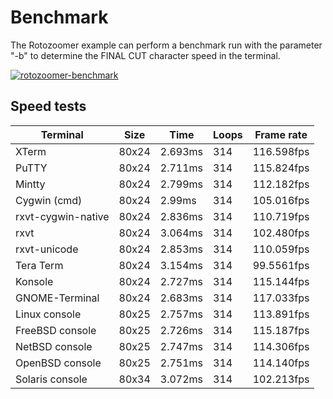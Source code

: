 Benchmark
=========

The Rotozoomer example can perform a benchmark run with the parameter "-b" to determine the FINAL CUT character speed in the terminal.


[![rotozoomer-benchmark](https://asciinema.org/a/smuTNcVd7uJ9InchzXmGhDtIX.svg)](https://asciinema.org/a/smuTNcVd7uJ9InchzXmGhDtIX)


Speed tests
-----------

| Terminal           | Size  | Time    | Loops | Frame rate |
|--------------------|-------|---------|-------|------------|
| XTerm              | 80x24 | 2.693ms | 314   | 116.598fps |
| PuTTY              | 80x24 | 2.711ms | 314   | 115.824fps |
| Mintty             | 80x24 | 2.799ms | 314   | 112.182fps |
| Cygwin (cmd)       | 80x24 | 2.99ms  | 314   | 105.016fps |
| rxvt-cygwin-native | 80x24 | 2.836ms | 314   | 110.719fps |
| rxvt               | 80x24 | 3.064ms | 314   | 102.480fps |
| rxvt-unicode       | 80x24 | 2.853ms | 314   | 110.059fps |
| Tera Term          | 80x24 | 3.154ms | 314   | 99.5561fps |
| Konsole            | 80x24 | 2.727ms | 314   | 115.144fps |
| GNOME-Terminal     | 80x24 | 2.683ms | 314   | 117.033fps |
| Linux console      | 80x25 | 2.757ms | 314   | 113.891fps |
| FreeBSD console    | 80x25 | 2.726ms | 314   | 115.187fps |
| NetBSD console     | 80x25 | 2.747ms | 314   | 114.306fps |
| OpenBSD console    | 80x25 | 2.751ms | 314   | 114.140fps |
| Solaris console    | 80x34 | 3.072ms | 314   | 102.213fps |

